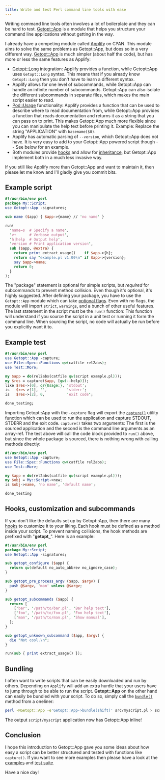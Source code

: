 ```yaml
---
title: Write and test Perl command line tools with ease
---
```


Writing command line tools often involves a lot of boilerplate and they
can be hard to test. [Getopt::App](https://metacpan.org/pod/Getopt::App)
is a module that helps you structure your command line applications
without getting in the way.

I already have a competing module called
[Applify](https://metacpan.org/pod/Applify) on CPAN. This module aims to
solve the same problems as Getopt::App, but does so in a very different
way. [Getopt::App](https://metacpan.org/pod/Getopt::App) is much simpler
(about half the code), but has more or less the same features as
Applify:

-   [Getopt::Long](https://metacpan.org/pod/Getopt::Long) integration:
    Applify provides a function, while Getopt::App uses `Getopt::Long`
    syntax. This means that if you already know `Getopt::Long` then you
    don't have to learn a different syntax.
-   Applify allows for one level of subcommands, while Getopt::App can
    handle an infinite number of subcommands. Getopt::App can also
    isolate the different subcommands in separate files, which makes the
    main script easier to read.
-   [Pod::Usage](https://metacpan.org/pod/Pod::Usage) functionality:
    Applify provides a function that can be used to describe where to
    read documentation from, while Getopt::App provides a function that
    reads documentation and returns it as a string that you can pass on
    to print. This makes Getopt::App much more flexible since you can
    manipulate the help text before printing it. Example: Replace the
    string "APPLICATION" with `basename($0)`.
-   Applify has automatic parsing of `--version`, which Getopt::App does
    not have. It is very easy to add to your Getopt::App powered script
    though -- See below for an example.
-   Both modules provide
    [hooks](https://metacpan.org/pod/Getopt::App#APPLICATION-METHODS)
    and allow for
    [inheritance](https://metacpan.org/pod/Getopt::App#import), but
    Getopt::App implement both in a much less invasive way.

If you still like Applify more than Getopt::App and want to maintain it,
then please let me know and I'll gladly give you commit bits.

## Example script

```perl
#!/usr/bin/env perl
package My::Script;
use Getopt::App -signatures;

sub name ($app) { $app->{name} // 'no name' }

run(
  'name=s  # Specify a name',
  'v+      # Verbose output',
  'h|help  # Output help',
  'version # Print application version',
  sub ($app, @extra) {
    return print extract_usage()    if $app->{h};
    return say "example.pl v1.00\n" if $app->{version};
    say $app->name;
    return 0;
  }
);
```

The "package" statement is optional for simple scripts, but *required*
for subcommands to prevent method collision. Even though it's optional,
it's highly suggested. After defining your package, you have to use the
`Getopt::App` module which can take [optional
flags](https://metacpan.org/pod/Getopt::App#import). Even with no flags,
the module will import `strict`, `warnings`, and a bunch of other useful
features. The last statement in the script must be the `run()` function:
This function will understand if you source the script in a unit test or
running it form the command line. When sourcing the script, no code will
actually be run before you explicitly want it to.

## Example test

```perl
#!/usr/bin/env perl
use Getopt::App -capture;
use File::Spec::Functions qw(catfile rel2abs);
use Test::More;

my $app = do(rel2abs(catfile qw(script example.pl)));
my $res = capture($app, [qw(--help)]);
like $res->[0], qr{Usage:}, 'stdout';
is   $res->[1], '',         'stderr';
is   $res->[2], 0,          'exit code';

done_testing;
```

Importing Getopt::App with the `-capture` flag will export the
[`capture()`](https://metacpan.org/pod/Getopt::App#capture) utility
function which can be used to run the application and capture STDOUT,
STDERR and the exit code. `capture()` takes two arguments: The first is
the sourced application and the second is the command line arguments as
an array-ref. The test above will call the code block provided to
`run()` above, but since the whole package is sourced, there is nothing
wrong with calling methods directly:

```perl
#!/usr/bin/env perl
use Getopt::App -capture;
use File::Spec::Functions qw(catfile rel2abs);
use Test::More;

my $app = do(rel2abs(catfile qw(script example.pl)));
my $obj = My::Script->new;
is $obj->name, 'no name', 'default name';

done_testing
```

## Hooks, customization and subcommands

If you don't like the defaults set up by Getopt::App, then there are
many [hooks](https://metacpan.org/pod/Getopt::App#APPLICATION-METHODS)
to customize it to your liking. Each hook must be defined as a method
inside your script. To prevent naming collisions, the hook methods are
prefixed with "**getopt\_**". Here is an example:

```perl
#!/usr/bin/env perl
package My::Script;
use Getopt::App -signatures;

sub getopt_configure ($app) {
  return qw(default no_auto_abbrev no_ignore_case);
}

sub getopt_pre_process_argv ($app, $argv) {
  push @$argv, 'man' unless @$argv;
}

sub getopt_subcommands ($app) {
  return [
    ['bar', '/path/to/bar.pl', 'Bar help text'],
    ['foo', '/path/to/foo.pl', 'Foo help text'],
    ['man', '/path/to/man.pl', 'Show manual'],
  ];
}

sub getopt_unknown_subcommand ($app, $argv) {
  die "Not cool.\n";
}

run(sub { print extract_usage() });
```

## Bundling

I often want to write scripts that can be easily downloaded and run by
others. Depending on `Applify` will add an extra hurdle that your users
have to jump through to be able to run the script. **Getopt::App** on
the other hand can easily be bundled with your script. To do so, simply
call the [`bundle()`](https://metacpan.org/pod/Getopt::App#bundle)
method from a oneliner:

```bash
perl -MGetopt::App -e'Getopt::App->bundle(shift)' src/myscript.pl > script/myscript
```

The output `script/myscript` application now has Getopt::App inline!

## Conclusion

I hope this introduction to Getopt::App gave you some ideas about how
easy a script can be better structured and tested with functions like
`capture()`. If you want to see more examples then please have a look at
the
[examples](https://github.com/jhthorsen/getopt-app/tree/main/example)
and [test suite](https://github.com/jhthorsen/getopt-app/tree/main/t).

Have a nice day!

